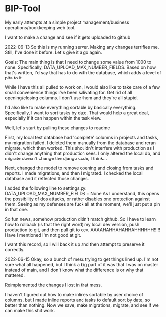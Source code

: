 # BIP-Tool
My early attempts at a simple project management/business operations/bookkeeping web tool.

I want to make a change and see if it gets uploaded to github

2022-06-13
So this is my running server. Making any changes terrifies me. Still, I've done it before. Let's give it a go again.

Goals:
The main thing is that I need to change some value from 1000 to none. Specifically, DATA_UPLOAD_MAX_NUMBER_FIELDS.
Based on how that's written, I'd say that has to do with the database, which adds a level of pita to it.

While I have this all pulled to work on, I would also like to take care of a few small convenience things I've been salivating for. Get rid of all opening/closing columns. I don't use them and they're all stupid.

I'd also like to make everything sortable by basically everything. Specifically, I want to sort tasks by date. That would help a great deal, especially if it can happen within the task view.

Well, let's start by pulling these changes to readme

First, my local test database had 'complete' columns in projects and tasks, my migration failed. I deleted them manually from the database and reran migrate, which then worked. This shouldn't interfere with production as I didn't change anything that production sees. I only altered the local db, and migrate doesn't change the django code, I think...

Next, changed the model to remove opening and closing from tasks and reports. I made migrations, and then I migrated. I checked the local database and it reflected those changes.

I added the following line to settings.py: DATA_UPLOAD_MAX_NUMBER_FIELDS = None
As I understand, this opens the possibility of dos attacks, or rather disables one protection against them. Seeing as my defenses are fuck all at the moment, we'll just put a pin in that one.

So fun news, somehow production didn't match github. So I have to learn how to rollback (is that the right word) my local dev version, push production to git, and then pull git to dev. AAAAHAHHAHAHHAHHHHHH!!!!! Have I mentioned I'm not good at git.

I want this record, so I will back it up and then attempt to preserve it correctly.

2022-06-15
Okay, so a bunch of mess trying to get things lined up. I'm not sure what all happened, but I think a big part of it was that I was on master instead of main, and I don't know what the difference is or why that mattered.

Reimplemented the changes I lost in that mess.

I haven't figured out how to make inlines sortable by user choice of columns, but I made inline reports and tasks to default sort by date, so better than nothing. Now we save, make migrations, migrate, and see if we can make this shit work. 
